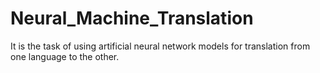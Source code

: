 # Neural_Machine_Translation
It is the task of using artificial neural network models for translation from one language to the other.
